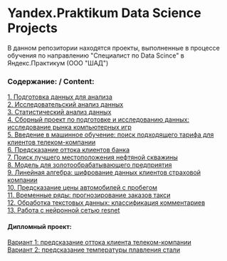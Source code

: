 

# Yandex.Praktikum Data Science Projects
В данном репозитории находятся проекты, выполненные в процессе обучения по направлению 
"Специалист по Data Scince" в Яндекс.Практикум (ООО "ШАД")


### Содержание: / Content:
[1. Подготовка данных для анализа](https://github.com/annapavlovads/yandex_praktikum/blob/main/1_data_preprocessing/1_data_preprocessing.ipynb)<br>
[2. Исследовательский анализ данных](https://github.com/annapavlovads/yandex_praktikum/blob/main/2_data_exploration/2_data_exploration_revised.ipynb)<br>
[3. Статистический анализ данных](https://github.com/annapavlovads/yandex_praktikum/blob/main/3_statistical_data_analysis/3_statistical_data_analysis.ipynb)<br>
[4. Сборный проект по подготовке и исследованию данных: исследование рынка компьютерных игр](https://github.com/annapavlovads/yandex_praktikum/blob/main/4_game_investigation/4_game_investigation.ipynb)<br>
[5. Введение в машинное обучение: поиск подходящего тарифа для клиентов телеком-компании](https://github.com/annapavlovads/yandex_praktikum/blob/main/5_ml_introduction/5_ml_introduction.ipynb)<br>
[6. Предсказание оттока клиентов банка](https://github.com/annapavlovads/yandex_praktikum/blob/main/6_bank_client_leaving_prediction/6_ml_bank_client_leaving_prediction.ipynb) <br>
[7. Поиск лучшего местоположения нефтяной скважины](https://github.com/annapavlovads/yandex_praktikum/blob/main/7_lr_bootstrap_oil_model/7_lr_bootstrap_oil_model.ipynb)<br>
[8. Модель для золотообрабатывающего предприятия](https://github.com/annapavlovads/yandex_praktikum/blob/main/8_gold_industry_model/8_gold_industry.ipynb )<br>
[9. Линейная алгебра: шифрование данных клиентов страховой компании](https://github.com/annapavlovads/yandex_praktikum/blob/main/9_linear_algebra/9_linear_algebra.ipynb )<br>
[10. Предсказание цены автомобилей с пробегом](https://github.com/annapavlovads/yandex_praktikum/blob/main/10_car_price_prediction/10_car_price_prediction.ipynb )<br>
[11. Временные ряды: прогнозирование заказов такси](https://github.com/annapavlovads/yandex_praktikum/blob/main/11_time_series/11_time_series.ipynb )<br>
[12. Обработка текстовых данных: классификация комментариев](https://github.com/annapavlovads/yandex_praktikum/blob/main/12_text/12_text.ipynb )<br>
[13. Работа с нейронной сетью resnet](https://github.com/annapavlovads/yandex_praktikum/tree/main/13_resnet)<br>

#### Дипломный проект: 
[Вариант 1: предсказание оттока клиента телеком-компании](https://github.com/annapavlovads/yandex_praktikum/blob/main/14_1_final_project_telecom/YandexDiploma_first_variant_telecom.ipynb )<br>
[Вариант 2: предсказание температуры плавления стали](https://github.com/annapavlovads/yandex_praktikum/blob/main/14_2_final_project_steel/YandexDiploma%20_steel.ipynb)<br>
